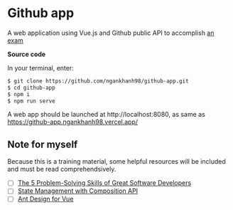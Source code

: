 # Github app
A web application using Vue.js and Github public API to accomplish [an exam](https://github.com/pakhuong/frontend-reactjs-exam)

**Source code**

In your terminal, enter:
```bash
$ git clone https://github.com/ngankhanh98/github-app.git
$ cd github-app
$ npm i
$ npm run serve
```
A web app should be launched at http://localhost:8080, as same as https://github-app.ngankhanh98.vercel.app/

## Note for myself
Because this is a training material, some helpful resources will be included and must be read comprehendsively.
- [ ] [The 5 Problem-Solving Skills of Great Software Developers](https://dev.to/lpasqualis/the-5-problem-solving-skills-of-great-software-developers-4e6?utm_campaign=Grokking%20Newsletter&utm_medium=email&utm_source=Revue%20newsletter&fbclid=IwAR0Wt3hw23-ql40EmLAnuDuRtdrxf_W0dn82DLoVLPxxwrnZqWhH7wzV7SA)
- [ ] [State Management with Composition API](https://vueschool.io/articles/vuejs-tutorials/state-management-with-composition-api/)
- [ ] [Ant Design for Vue](https://2x.antdv.com/docs/vue/introduce/)
